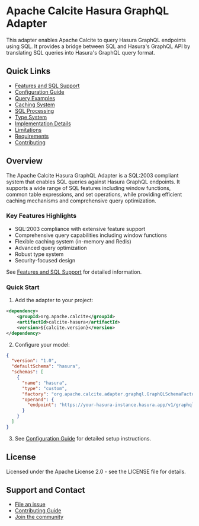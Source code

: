 # Apache Calcite Hasura GraphQL Adapter

This adapter enables Apache Calcite to query Hasura GraphQL endpoints using SQL. It provides a bridge between SQL and Hasura's GraphQL API by translating SQL queries into Hasura's GraphQL query format.

## Quick Links
- [Features and SQL Support](docs/features.md)
- [Configuration Guide](docs/configuration.md)
- [Query Examples](docs/query-examples.md)
- [Caching System](docs/caching.md)
- [SQL Processing](docs/sql-processing.md)
- [Type System](docs/type-system.md)
- [Implementation Details](docs/implementation.md)
- [Limitations](docs/limitations.md)
- [Requirements](docs/requirements.md)
- [Contributing](docs/contributing.md)

## Overview

The Apache Calcite Hasura GraphQL Adapter is a SQL:2003 compliant system that enables SQL queries against Hasura GraphQL endpoints. It supports a wide range of SQL features including window functions, common table expressions, and set operations, while providing efficient caching mechanisms and comprehensive query optimization.

### Key Features Highlights
- SQL:2003 compliance with extensive feature support
- Comprehensive query capabilities including window functions
- Flexible caching system (in-memory and Redis)
- Advanced query optimization
- Robust type system
- Security-focused design

See [Features and SQL Support](docs/features.md) for detailed information.

### Quick Start

1. Add the adapter to your project:
```xml
<dependency>
    <groupId>org.apache.calcite</groupId>
    <artifactId>calcite-hasura</artifactId>
    <version>${calcite.version}</version>
</dependency>
```

2. Configure your model:
```json
{
  "version": "1.0",
  "defaultSchema": "hasura",
  "schemas": [
    {
      "name": "hasura",
      "type": "custom",
      "factory": "org.apache.calcite.adapter.graphql.GraphQLSchemaFactory",
      "operand": {
        "endpoint": "https://your-hasura-instance.hasura.app/v1/graphql"
      }
    }
  ]
}
```

3. See [Configuration Guide](docs/configuration.md) for detailed setup instructions.

## License

Licensed under the Apache License 2.0 - see the LICENSE file for details.

## Support and Contact

- [File an issue](https://github.com/apache/calcite/issues)
- [Contributing Guide](docs/contributing.md)
- [Join the community](https://calcite.apache.org/community/)
